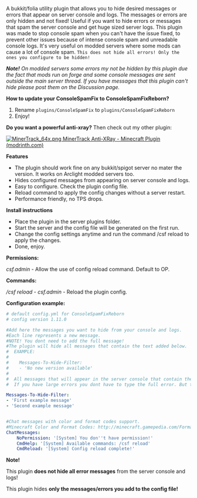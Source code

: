 
A bukkit/folia utility plugin that allows you to hide desired messages or errors that appear on server console and logs. The messages or errors are only hidden and not fixed! Useful if you want to hide errors or messages that spam the server console and get huge sized server logs. This plugin was made to stop console spam when you can't have the issue fixed, to prevent other issues because of intense console spam and unreadable console logs. It's very useful on modded servers where some mods can cause a lot of console spam. `This does not hide all errors! Only the ones you configure to be hidden!`

***Note!** On modded servers some errors my not be hidden by this plugin due the fact that mods run on forge and some console messages are sent outside the main server thread. If you have messages that this plugin can't hide please post them on the Discussion page.*



**How to update your ConsoleSpamFix to ConsoleSpamFixReborn?**

1. Rename `plugins/ConsoleSpamFix` to `plugins/ConsoleSpamFixReborn`
2. Enjoy!



**Do you want a powerful anti-xray?** Then check out my other plugin:

[![MinerTrack_64x.png](https://at87668.github.io/MinerTrack/Images/MinerTrack_64x.png) MinerTrack Anti-XRay - Minecraft Plugin (modrinth.com)](https://modrinth.com/plugin/minertrack)



**Features**

- The plugin should work fine on any bukkit/spigot server no mater the version. It works on Arclight modded servers too.
- Hides configured messages from appearing on server console and logs.
- Easy to configure. Check the plugin config file.
- Reload command to apply the config changes without a server restart.
- Performance friendly, no TPS drops.


**Install instructions**

- Place the plugin in the server plugins folder.
- Start the server and the config file will be generated on the first run.
- Change the config settings anytime and run the command /csf reload to apply the changes.
- Done, enjoy.



**Permissions:**

*csf.admin* - Allow the use of config reload command. Default to OP.

**Commands:**

*/csf reload* - *csf.admin* - Reload the plugin config.

**Configuration example:**

```yaml
# default config.yml for ConsoleSpamFixReborn
# config version 1.11.0

#Add here the messages you want to hide from your console and logs.
#Each line represents a new message.
#NOTE! You dont need to add the full message!
#The plugin will hide all messages that contain the text added below.
#  EXAMPLE:
#
#    Messages-To-Hide-Filter:
#    - 'No new version available'
#
#  All messages that will appear in the server console that contain these words 'WARNING: unlocalizedName' will be hidden and they will not appear on logs or console.
#  If you have large errors you dont have to type the full error. But the more words you add the more accurate will be and will not hide other messages that may contain the words added in the filter.

Messages-To-Hide-Filter:
- 'First example message'
- 'Second example message'


#Chat messages with color and format codes support.
#Minecraft Color and Format Codes: http://minecraft.gamepedia.com/Formatting_codes    
ChatMessages:
    NoPermission: '[System] You don''t have permission!'
    CmdHelp: '[System] Available commands: /csf reload'
    CmdReload: '[System] Config reload complete!'
```

**Note!**

This plugin **does not hide all error messages** from the server console and logs! 

This plugin hides **only the messages/errors you add to the config file!**